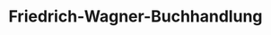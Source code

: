 ---
title: "Friedrich-Wagner-Buchhandlung"
url: /ueckermuende/friedrich-wagner-buchhandlung/
shop: Bücher
---